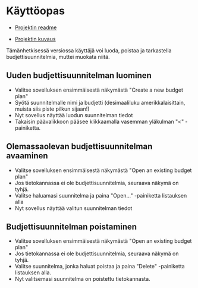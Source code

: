 # Käyttöopas
* [Projektin readme](https://github.com/otsha/otm-harjoitustyo/blob/master/README.md)

* [Projektin kuvaus](https://github.com/otsha/otm-harjoitustyo/blob/master/documentation/description.md)

Tämänhetkisessä versiossa käyttäjä voi luoda, poistaa ja tarkastella budjettisuunnitelmia, muttei muokata niitä.

## Uuden budjettisuunnitelman luominen
- Valitse sovelluksen ensimmäisestä näkymästä "Create a new budget plan"
- Syötä suunnitelmalle nimi ja budjetti (desimaaliluku amerikkalaisittain, muista siis piste pilkun sijaan!)
- Nyt sovellus näyttää luodun suunnitelman tiedot
- Takaisin päävalikkoon pääsee klikkaamalla vasemman yläkulman "<" -painiketta.

## Olemassaolevan budjettisuunnitelman avaaminen
- Valitse sovelluksen ensimmäisestä näkymästä "Open an existing budget plan"
- Jos tietokannassa ei ole budjettisuunnitelmia, seuraava näkymä on tyhjä.
- Valitse haluamasi suunnitelma ja paina "Open..." -painiketta listauksen alla
- Nyt sovellus näyttää valitun suunnitelman tiedot

## Budjettisuunnitelman poistaminen
- Valitse sovelluksen ensimmäisestä näkymästä "Open an existing budget plan"
- Jos tietokannassa ei ole budjettisuunnitelmia, seuraava näkymä on tyhjä.
- Valitse suunnitelma, jonka haluat poistaa ja paina "Delete" -painiketta listauksen alla.
- Nyt valitsemasi suunnitelma on poistettu tietokannasta.
